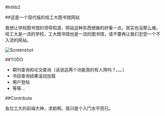 #hitlib2

##这是一个现代版的哈工大图书馆网站

我想让学校图书馆的领导知道，网站这种东西想做的好看一点，其实也没那么难。哈工大是一流的学校，工大图书馆也是一流的图书馆，请不要再让我们忍受一个不入流的网站。

![Screenshot](https://raw.githubusercontent.com/HIT-BlueLine/hitlib2/master/screenshot-pc.png)

##TODO
* 期刊查询和论文查询（话说这两个功能真的有人用吗？。。。）
* 书目查询结果滚动加载
* 用户登陆
* 等等...

##Contribute

各位工大的前端大神，求助啊。我只是个入门水平而已。
